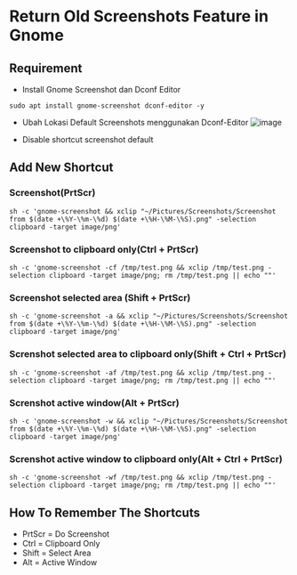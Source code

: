 # Return Old Screenshots Feature in Gnome

## Requirement

- Install Gnome Screenshot dan Dconf Editor

```
sudo apt install gnome-screenshot dconf-editor -y

```
- Ubah Lokasi Default Screenshots menggunakan Dconf-Editor
![image](https://github.com/chandraauliatama/my-notes/assets/64741857/a0e97d9d-81d9-4ab4-a981-cf72c01b1d4d)


- Disable shortcut screenshot default

## Add New Shortcut

### Screenshot(PrtScr)

```
sh -c 'gnome-screenshot && xclip "~/Pictures/Screenshots/Screenshot from $(date +\%Y-\%m-\%d) $(date +\%H-\%M-\%S).png" -selection clipboard -target image/png'
```

### Screenshot to clipboard only(Ctrl + PrtScr)

```
sh -c 'gnome-screenshot -cf /tmp/test.png && xclip /tmp/test.png -selection clipboard -target image/png; rm /tmp/test.png || echo ""'
```

### Screenshot selected area (Shift + PrtScr)

```
sh -c 'gnome-screenshot -a && xclip "~/Pictures/Screenshots/Screenshot from $(date +\%Y-\%m-\%d) $(date +\%H-\%M-\%S).png" -selection clipboard -target image/png'
```

### Screnshot selected area to clipboard only(Shift + Ctrl + PrtScr)

```
sh -c 'gnome-screenshot -af /tmp/test.png && xclip /tmp/test.png -selection clipboard -target image/png; rm /tmp/test.png || echo ""'
```

### Screnshot active window(Alt + PrtScr)

```
sh -c 'gnome-screenshot -w && xclip "~/Pictures/Screenshots/Screenshot from $(date +\%Y-\%m-\%d) $(date +\%H-\%M-\%S).png" -selection clipboard -target image/png'
```

### Screnshot active window to clipboard only(Alt + Ctrl + PrtScr)

```
sh -c 'gnome-screenshot -wf /tmp/test.png && xclip /tmp/test.png -selection clipboard -target image/png; rm /tmp/test.png || echo ""'
```

## How To Remember The Shortcuts

- PrtScr = Do Screenshot
- Ctrl = Clipboard Only
- Shift = Select Area
- Alt = Active Window
